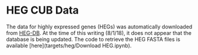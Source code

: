 # HEG CUB Data

The data for highly expressed genes (HEGs) was automatically downloaded from
[HEG-DB](http://genomes.urv.cat/HEG-DB/). At the time of this writing (8/1/18),
it does not appear that the database is being updated. The code to retrieve the
HEG FASTA files is available [here](targets/heg/Download HEG.ipynb).
